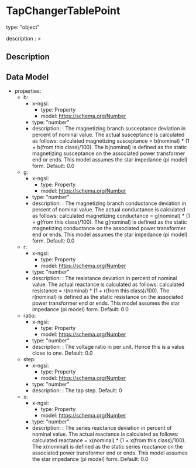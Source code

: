 # TapChangerTablePoint
type: "object"
description : >
## Description


## Data Model
  - properties:
    - b:
      - x-ngsi:
        - type: Property
        - model: https://schema.org/Number
      - type: "number"
      - description: : The magnetizing branch susceptance deviation in percent of nominal value. The actual susceptance is calculated as follows: calculated magnetizing susceptance = b(nominal) * (1 + b(from this class)/100).   The b(nominal) is defined as the static magnetizing susceptance on the associated power transformer end or ends.  This model assumes the star impedance (pi model) form. Default: 0.0
    - g:
      - x-ngsi:
        - type: Property
        - model: https://schema.org/Number
      - type: "number"
      - description: : The magnetizing branch conductance deviation in percent of nominal value. The actual conductance is calculated as follows: calculated magnetizing conductance = g(nominal) * (1 + g(from this class)/100).   The g(nominal) is defined as the static magnetizing conductance on the associated power transformer end or ends.  This model assumes the star impedance (pi model) form. Default: 0.0
    - r:
      - x-ngsi:
        - type: Property
        - model: https://schema.org/Number
      - type: "number"
      - description: : The resistance deviation in percent of nominal value. The actual reactance is calculated as follows: calculated resistance = r(nominal) * (1 + r(from this class)/100).   The r(nominal) is defined as the static resistance on the associated power transformer end or ends.  This model assumes the star impedance (pi model) form. Default: 0.0
    - ratio:
      - x-ngsi:
        - type: Property
        - model: https://schema.org/Number
      - type: "number"
      - description: : The voltage ratio in per unit. Hence this is a value close to one. Default: 0.0
    - step:
      - x-ngsi:
        - type: Property
        - model: https://schema.org/Number
      - type: "number"
      - description: : The tap step. Default: 0
    - x:
      - x-ngsi:
        - type: Property
        - model: https://schema.org/Number
      - type: "number"
      - description: : The series reactance deviation in percent of nominal value. The actual reactance is calculated as follows: calculated reactance = x(nominal) * (1 + x(from this class)/100).   The x(nominal) is defined as the static series reactance on the associated power transformer end or ends.  This model assumes the star impedance (pi model) form. Default: 0.0
